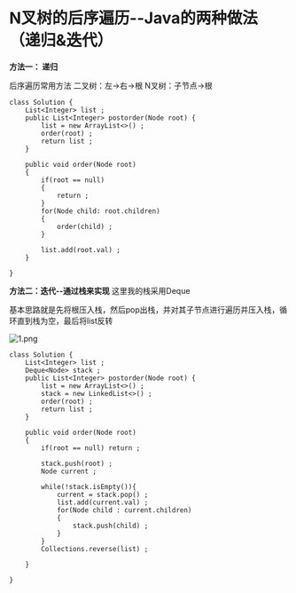# **N叉树的后序遍历--Java的两种做法（递归&迭代）**

**方法一： 递归**

后序遍历常用方法
二叉树：左->右->根
N叉树：子节点->根

```
class Solution {
    List<Integer> list ;
    public List<Integer> postorder(Node root) {
        list = new ArrayList<>() ;
        order(root) ;
        return list ;
    }

    public void order(Node root)
    {
        if(root == null)
        {
            return ;
        }
        for(Node child: root.children)
        {
            order(child) ;
        }
        
        list.add(root.val) ;
    }

}

```

**方法二：迭代--通过栈来实现**
这里我的栈采用Deque

基本思路就是先将根压入栈，然后pop出栈，并对其子节点进行遍历并压入栈，循环直到栈为空，最后将list反转

![1.png](https://pic.leetcode-cn.com/269d46bbbc6d08a5fae9f4463e29201dd2fec6fec8fe9320e3f2248bcf6d17c3-1.png)

```
class Solution {
    List<Integer> list ;
    Deque<Node> stack ;
    public List<Integer> postorder(Node root) {
        list = new ArrayList<>() ;
        stack = new LinkedList<>() ; 
        order(root) ;
        return list ;
    }

    public void order(Node root)
    {
        if(root == null) return ;
        
        stack.push(root) ;
        Node current ;
        
        while(!stack.isEmpty()){
            current = stack.pop() ;
            list.add(current.val) ;
            for(Node child : current.children)
            {
                stack.push(child) ;
            }            
        }
        Collections.reverse(list) ;

    }

}
```


